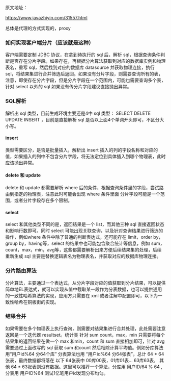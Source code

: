 原文地址：

https://www.javazhiyin.com/31557.html

总体是代理的方式实现的，proxy

### 如何实现客户端分片（应该就是这种）

客户端需要定制 JDBC 协议，在拿到待执行的 sql 后，解析 sql，根据查询条件判断是否存在分片字段。如果存在，再根据分片算法获取到对应的数据库实例和物理表名，重写 sql，然后找到对应的数据库 datasource 并获取物理连接，执行 sql，将结果集进行合并筛选后返回。如果没有分片字段，则需要查询所有的表，注意，即使存在分片字段，但是分片字段在一个范围内，可能也需要查询多个表，针对 select 以外的 sql 如果没有传分片字段建议直接抛出异常。

### SQL解析

解析出 sql 类型，目前生成环境主要还是4中 sql 类型： SELECT DELETE UPDATE INSERT ，目前是直接解析 sql 是否以上面4个单词开头即可，不区分大小写。

#### insert

类型需要区分，是否是批量插入，解析出 insert 插入的列的字段名称和对应的值，如果插入的列中不包含分片字段，将无法定位到具体插入到哪个物理表，此时应该抛出异常。

#### delete 和 update 

delete 和 update 都需要解析 where 后的条件，根据查询条件里的字段，尝试路由到指定的物理表，注意此时可能会出现 where 条件里面 分片字段可能是一个范围，或者分片字段存在多个限制。

#### select

select 和其他类型不同的是，返回结果是一个 list，而其他三种 sql 直接返回状态和影响行数即可。同时 select 可能出现关联查询，以及针对查询结果进行筛选的操作，例如where 条件中除了普通的判断表达式，还可能存在 limit，order by，group by，having等，select 的结果中也可能包含聚合统计等信息，例如 sum，count，max，min，avg等，这些都需要解析出来方便后续结果集的处理，后续重新生成 sql 主要是替换逻辑表名为物理表名，并获取对应的数据库物理连接。

### 分片路由算法

分片算法，主要通过一个表达式，从分片字段对应的值获取到分片结果，可以提供简单地EL表达式，就可以实现从值中截取某一段作为分表数据，也可以提供通用的一致性哈希算法的实现，应用方只需要在 xml 或者注解中配置即可，以下为一致性哈希在铜板街的实现。

### 结果合并

如果需要在多个物理表上执行查询，则需要对结果集进行合并处理，此处需要注意返回是一个迭代器 resultset。统计类 针对 sum count，max，min 只需要将每个结果集的返回结果在做一个 max 和min，count 和 sum 直接相加即可，针对 avg 需要通过上面改写的 sql 获取 sum 和count 然后相除计算平均值。例如分库算法用“用户id%64 分64个库” 分表算法也用 “用户id%64 分64张表”，总计 64 * 64 张表，最终数据都将落在 以下 64张表中 00库00表，01库01表… 63库63表， 其他 64 * 63张表则没有数据。这里可以推荐一个算法，分库用 用户ID/64 % 64 , 分表用 用户ID%64 测试1亿笔用户id发现分布均匀。
